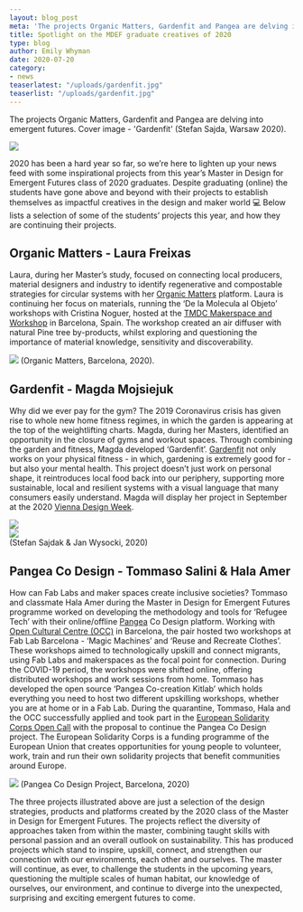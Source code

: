 ```yaml
---
layout: blog_post
meta: 'The projects Organic Matters, Gardenfit and Pangea are delving into emergent futures.'
title: Spotlight on the MDEF graduate creatives of 2020
type: blog
author: Emily Whyman
date: 2020-07-20
category:
- news
teaserlatest: "/uploads/gardenfit.jpg"
teaserlist: "/uploads/gardenfit.jpg"
---
```


The projects Organic Matters, Gardenfit and Pangea are delving into emergent futures. Cover image - 'Gardenfit' (Stefan Sajda, Warsaw 2020). 

![](/uploads/gardenfit.jpg)

2020 has been a hard year so far, so we’re here to lighten up your news feed with some inspirational projects from this year’s Master in Design for Emergent Futures class of 2020 graduates. Despite graduating (online) the students have gone above and beyond with their projects to establish themselves as impactful creatives in the design and maker world 💻 Below lists a selection of some of the students’ projects this year, and how they are continuing their projects.




## Organic Matters - Laura Freixas

Laura, during her Master’s study, focused on connecting local producers, material designers and industry to identify regenerative and compostable strategies for circular systems with her [Organic Matters](https://laurafreixas.gitlab.io/laura.freixas/-/organicmatters.html) platform. Laura is continuing her focus on materials, running the ‘De la Molecula al Objeto’ workshops with Cristina Noguer, hosted at the [TMDC Makerspace and Workshop](https://www.tmdc.es/casaldestiutalleres/de-la-molcula-al-objeto?fbclid=IwAR3dofIj23MQuQ2BycFOPh-Ki4QUplZHliweeEdGJSQ_dBDZcMCyYUisHck) in Barcelona, Spain. The workshop created an air diffuser with natural Pine tree by-products, whilst exploring and questioning the importance of material knowledge, sensitivity and discoverability. 


![](/uploads/organic-matters.jpg)
(Organic Matters, Barcelona, 2020).




## Gardenfit - Magda Mojsiejuk

Why did we ever pay for the gym? The 2019 Coronavirus crisis has given rise to whole new home fitness regimes, in which the garden is appearing at the top of the weightlifting charts. Magda, during her Masters, identified an opportunity in the closure of gyms and workout spaces. Through combining the garden and fitness, Magda developed ‘Gardenfit’. [Gardenfit](https://magdalenamojsiejuk.gitlab.io/magdalenamojsiejuk/gardenfit/gardenfit.html) not only works on your physical fitness - in which, gardening is extremely good for - but also your mental health. This project doesn’t just work on personal shape, it reintroduces local food back into our periphery, supporting more sustainable, local and resilient systems with a visual language that many consumers easily understand. Magda will display her project in September at the 2020 [Vienna Design Week](https://www.viennadesignweek.at/en/info/about/).



<div class="row">
  <div class="col-6">
    <img src="/uploads/gardenfit-1.png">
  </div>
  <div class="col-6">
    <img src="/uploads/gardenfit-2.png">
  </div>
</div>
(Stefan Sajdak & Jan Wysocki, 2020)




## Pangea Co Design - Tommaso Salini & Hala Amer

How can Fab Labs and maker spaces create inclusive societies? Tommaso and classmate Hala Amer during the Master in Design for Emergent Futures programme worked on developing the methodology and tools for ‘Refugee Tech’ with their online/offline [Pangea](https://sprout-bagpipe-kn4n.squarespace.com/) Co Design platform.  Working with [Open Cultural Centre (OCC)](https://openculturalcenter.org/cultural-centers/) in Barcelona, the pair hosted two workshops at Fab Lab Barcelona - ‘Magic Machines’ and ‘Reuse and Recreate Clothes’. These workshops aimed to technologically upskill and connect migrants, using Fab Labs and makerspaces as the focal point for connection. During the COVID-19 period, the workshops were shifted online, offering distributed workshops and work sessions from home. Tommaso has developed the open source ‘Pangea Co-creation Kitlab’ which holds everything you need to host two different upskilling workshops, whether you are at home or in a Fab Lab. During the quarantine, Tommaso, Hala and the OCC successfully applied and took part in the [European Solidarity Corps Open Call](https://europa.eu/youth/solidarity_en) with the proposal to continue the Pangea Co Design project. The European Solidarity Corps is a funding programme of the European Union that creates opportunities for young people to volunteer, work, train and run their own solidarity projects that benefit communities around Europe.  


![](/uploads/pangea-1.jpg)
(Pangea Co Design Project, Barcelona, 2020)


The three projects illustrated above are just a selection of the design strategies, products and platforms created by the 2020 class of the Master in Design for Emergent Futures. The projects reflect the diversity of approaches taken from within the master, combining taught skills with personal passion and an overall outlook on sustainability. This has produced projects which stand to inspire, upskill, connect, and strengthen our connection with our environments, each other and ourselves. The master will continue, as ever, to challenge the students in the upcoming years, questioning the multiple scales of human habitat, our knowledge of ourselves, our environment, and continue to diverge into the unexpected, surprising and exciting emergent futures to come.


